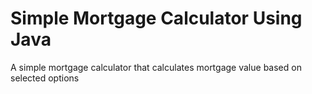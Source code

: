 # Simple Mortgage Calculator Using Java
 A simple mortgage calculator that calculates mortgage value based on selected options
